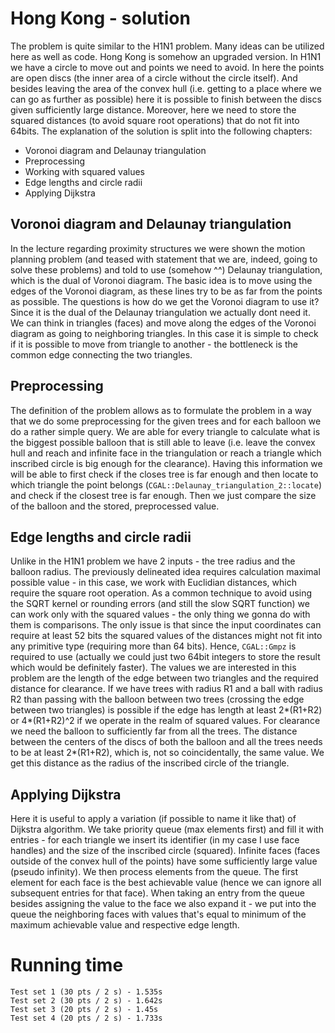 # Hong Kong - solution
The problem is quite similar to the H1N1 problem. Many ideas can be utilized here as well as code. Hong Kong is somehow an upgraded version. In H1N1 we have a circle to move out and points we need to avoid. In here the points are open discs (the inner area of a circle without the circle itself). And besides leaving the area of the convex hull (i.e. getting to a place where we can go as further as possible) here it is possible to finish between the discs given sufficiently large distance. Moreover, here we need to store the squared distances (to avoid square root operations) that do not fit into 64bits. The explanation of the solution is split into the following chapters:
- Voronoi diagram and Delaunay triangulation
- Preprocessing
- Working with squared values
- Edge lengths and circle radii
- Applying Dijkstra

## Voronoi diagram and Delaunay triangulation
In the lecture regarding proximity structures we were shown the motion planning problem (and teased with statement that we are, indeed, going to solve these problems) and told to use (somehow ^^) Delaunay triangulation, which is the dual of Voronoi diagram. The basic idea is to move using the edges of the Voronoi diagram, as these lines try to be as far from the points as possible. The questions is how do we get the Voronoi diagram to use it? Since it is the dual of the Delaunay triangulation we actually dont need it. We can think in triangles (faces) and move along the edges of the Voronoi diagram as going to neighboring triangles. In this case it is simple to check if it is possible to move from triangle to another - the bottleneck is the common edge connecting the two triangles.

## Preprocessing
The definition of the problem allows as to formulate the problem in a way that we do some preprocessing for the given trees and for each balloon we do a rather simple query. We are able for every triangle to calculate what is the biggest possible balloon that is still able to leave (i.e. leave the convex hull and reach and infinite face in the triangulation or reach a triangle which inscribed circle is big enough for the clearance). Having this information we will be able to first check if the closes tree is far enough and then locate to which triangle the point belongs (`CGAL::Delaunay_triangulation_2::locate`) and check if the closest tree is far enough. Then we just compare the size of the balloon and the stored, preprocessed value.

## Edge lengths and circle radii
Unlike in the H1N1 problem we have 2 inputs - the tree radius and the balloon radius. The previously delineated idea requires calculation maximal possible value - in this case, we work with Euclidian distances, which require the square root operation. As a common technique to avoid using the SQRT kernel or rounding errors (and still the slow SQRT function) we can work only with the squared values - the only thing we gonna do with them is comparisons. The only issue is that since the input coordinates can require at least 52 bits the squared values of the distances might not fit into any primitive type (requiring more than 64 bits). Hence, `CGAL::Gmpz` is required to use (actually we could just two 64bit integers to store the result which would be definitely faster).
The values we are interested in this problem are the length of the edge between two triangles and the required distance for clearance. If we have trees with radius R1 and a ball with radius R2 than passing with the balloon between two trees (crossing the edge between two triangles) is possible if the edge has length at least 2\*(R1+R2) or 4\*(R1+R2)^2 if we operate in the realm of squared values. For clearance we need the balloon to sufficiently far from all the trees. The distance between the centers of the discs of both the balloon and all the trees needs to be at least 2\*(R1+R2), which is, not so coincidentally, the same value. We get this distance as the radius of the inscribed circle of the triangle.

## Applying Dijkstra
Here it is useful to apply a variation (if possible to name it like that) of Dijkstra algorithm. We take priority queue (max elements first) and fill it with entries - for each triangle we insert its identifier (in my case I use face handles) and the size of the inscribed circle (squared). Infinite faces (faces outside of the convex hull of the points) have some sufficiently large value (pseudo infinity). We then process elements from the queue. The first element for each face is the best achievable value (hence we can ignore all subsequent entries for that face). When taking an entry from the queue besides assigning the value to the face we also expand it - we put into the queue the neighboring faces with values that's equal to minimum of the maximum achievable value and respective edge length.

# Running time
    Test set 1 (30 pts / 2 s) - 1.535s
    Test set 2 (30 pts / 2 s) - 1.642s
    Test set 3 (20 pts / 2 s) - 1.45s
    Test set 4 (20 pts / 2 s) - 1.733s
